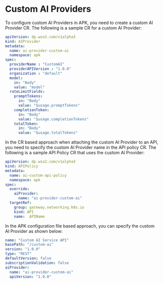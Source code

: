 # Custom AI Providers

To configure custom AI Providers in APK, you need to create a custom AI Provider CR. The following is a sample CR for a custom AI Provider:

```yaml
apiVersion: dp.wso2.com/v1alpha3
kind: AIProvider
metadata:
  name: ai-provider-custom-ai
  namespace: apk
spec:
  providerName : "CustomAI"
  providerAPIVersion : "1.0.0"
  organization : "default"
  model:
    in: "Body"
    value: "model"
  rateLimitFields:
    promptTokens:
      in: "Body"
      value: "$usage.promptTokens"
    completionToken:
      in: "Body"
      value: "$usage.completionTokens"
    totalToken:
      in: "Body"
      value: "$usage.totalTokens"
```

In the CR based approach when attaching the custom AI Provider to an API, you need to specify the custom AI Provider name in the API policy CR. The following is a sample API Policy CR that uses the custom AI Provider:

```yaml
apiVersion: dp.wso2.com/v1alpha3
kind: APIPolicy
metadata:
  name: ai-custom-api-policy
  namespace: apk
spec:
  override:
    aiProvider:
      name: "ai-provider-custom-ai"   
  targetRef:
    group: gateway.networking.k8s.io
    kind: API
    name:  APIName
```

In the APK configuration file based approach, you can specify the custom AI Provider as shown below:

```yaml
name: "Custom AI Service API"
basePath: "/custom-ai"
version: "1.0.0"
type: "REST"
defaultVersion: false
subscriptionValidation: false
aiProvider:
  name: "ai-provider-custom-ai"
  apiVersion: "1.0.0"
```
      
